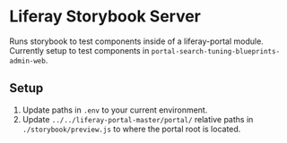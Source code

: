 # Liferay Storybook Server

Runs storybook to test components inside of a liferay-portal module. Currently setup to test components in `portal-search-tuning-blueprints-admin-web`.

## Setup

1. Update paths in `.env` to your current environment.
1. Update `../../liferay-portal-master/portal/` relative paths in `./storybook/preview.js` to where the portal root is located.

